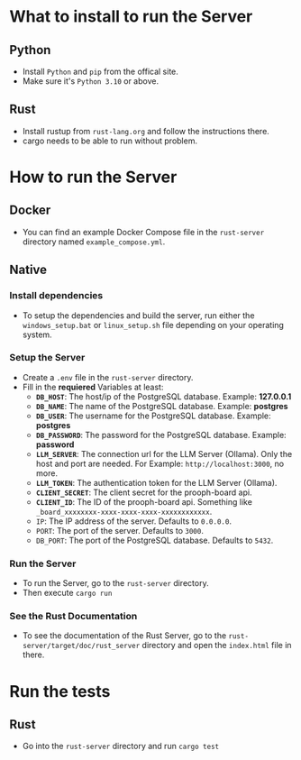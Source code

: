 # What to install to run the Server

## Python

- Install `Python` and `pip` from the offical site.
- Make sure it's `Python 3.10` or above.

## Rust

- Install rustup from `rust-lang.org` and follow the instructions there.
- cargo needs to be able to run without problem.

# How to run the Server

## Docker

- You can find an example Docker Compose file in the `rust-server` directory named `example_compose.yml`.

## Native

### Install dependencies

- To setup the dependencies and build the server, run either the `windows_setup.bat` or `linux_setup.sh` file
  depending on your operating system.

### Setup the Server

- Create a `.env` file in the `rust-server` directory.
- Fill in the **requiered** Variables at least:
  - **`DB_HOST`**: The host/ip of the PostgreSQL database. Example: **127.0.0.1**
  - **`DB_NAME`**: The name of the PostgreSQL database. Example: **postgres**
  - **`DB_USER`**: The username for the PostgreSQL database. Example: **postgres**
  - **`DB_PASSWORD`**: The password for the PostgreSQL database. Example: **password**
  - **`LLM_SERVER`**: The connection url for the LLM Server (Ollama).
    Only the host and port are needed. For Example: `http://localhost:3000`, no more.
  - **`LLM_TOKEN`**: The authentication token for the LLM Server (Ollama).
  - **`CLIENT_SECRET`**: The client secret for the prooph-board api.
  - **`CLIENT_ID`**: The ID of the prooph-board api.
    Something like `_board_xxxxxxxx-xxxx-xxxx-xxxx-xxxxxxxxxxxx`.
  - `IP`: The IP address of the server. Defaults to `0.0.0.0`.
  - `PORT`: The port of the server. Defaults to `3000`.
  - `DB_PORT`: The port of the PostgreSQL database. Defaults to `5432`.

### Run the Server

- To run the Server, go to the `rust-server` directory.
- Then execute `cargo run`

### See the Rust Documentation

- To see the documentation of the Rust Server, go to the `rust-server/target/doc/rust_server` directory and open the `index.html` file in there.

# Run the tests

## Rust

- Go into the `rust-server` directory and run `cargo test`
